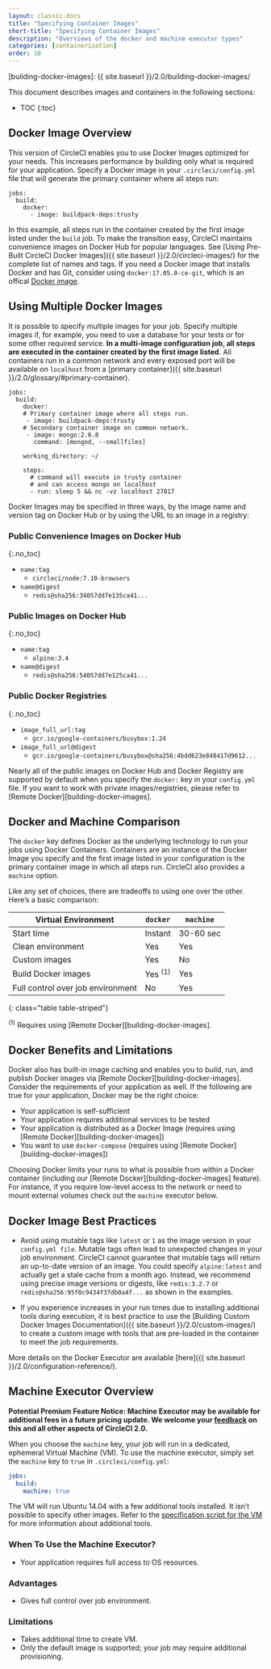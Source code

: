 ```yaml
---
layout: classic-docs
title: "Specifying Container Images"
short-title: "Specifying Container Images"
description: "Overviews of the docker and machine executor types"
categories: [containerization]
order: 10
---
```

[building-docker-images]: {{ site.baseurl }}/2.0/building-docker-images/

This document describes images and containers in the following sections:

* TOC
{:toc}

## Docker Image Overview
This version of CircleCI enables you to use Docker Images optimized for your needs. This increases performance by building only what is required for your application. Specify a Docker image in your `.circleci/config.yml` file that will generate the primary container where all steps run:
```
jobs:
  build:
    docker:
      - image: buildpack-deps:trusty
```
In this example, all steps run in the container created by the first image listed under the `build` job. To make the transition easy, CircleCI maintains convenience images on Docker Hub for popular languages. See [Using Pre-Built CircleCI Docker Images]({{ site.baseurl }}/2.0/circleci-images/) for the complete list of names and tags. If you need a Docker image that installs Docker and has Git, consider using `docker:17.05.0-ce-git`, which is an offical [Docker image](https://hub.docker.com/_/docker/).

## Using Multiple Docker Images
It is possible to specify multiple images for your job. Specify multiple images if, for example, you need to use a database for your tests or for some other required service. **In a multi-image configuration job, all steps are executed in the container created by the first image listed**. All containers run in a common network and every exposed port will be available on `localhost` from a [primary container]({{ site.baseurl }}/2.0/glossary/#primary-container).

```
jobs:
  build:
    docker:
    # Primary container image where all steps run.
     - image: buildpack-deps:trusty
    # Secondary container image on common network. 
     - image: mongo:2.6.8
       command: [mongod, --smallfiles]

    working_directory: ~/

    steps:
      # command will execute in trusty container
      # and can access mongo on localhost
      - run: sleep 5 && nc -vz localhost 27017
```
Docker Images may be specified in three ways, by the image name and version tag on Docker Hub or by using the URL to an image in a registry:

### Public Convenience Images on Docker Hub
{:.no_toc}
  - `name:tag`
    - `circleci/node:7.10-browsers`
  - `name@digest`
    - `redis@sha256:34057dd7e135ca41...`

### Public Images on Docker Hub
{:.no_toc}
  - `name:tag`
    - `alpine:3.4`
  - `name@digest`
    - `redis@sha256:54057dd7e125ca41...`

### Public Docker Registries
{:.no_toc}
  - `image_full_url:tag`
    - `gcr.io/google-containers/busybox:1.24`
  - `image_full_url@digest`
    - `gcr.io/google-containers/busybox@sha256:4bdd623e848417d9612...`

Nearly all of the public images on Docker Hub and Docker Registry are supported by default when you specify the `docker:` key in your `config.yml` file. If you want to work with private images/registries, please refer to [Remote Docker][building-docker-images].

## Docker and Machine Comparison

The `docker` key defines Docker as the underlying technology to run your jobs using Docker Containers. Containers are an instance of the Docker Image you specify and the first image listed in your configuration is the primary container image in which all steps run. CircleCI also provides a `machine` option.

Like any set of choices, there are tradeoffs to using one over the other. Here’s a basic comparison:

Virtual Environment | `docker` | `machine`
----------|----------|----------
 Start time | Instant | 30-60 sec
 Clean environment | Yes | Yes
 Custom images | Yes | No
 Build Docker images | Yes <sup>(1)</sup> | Yes
 Full control over job environment | No | Yes
{: class="table table-striped"}

<sup>(1)</sup> Requires using [Remote Docker][building-docker-images].

## Docker Benefits and Limitations
Docker also has built-in image caching and enables you to build, run, and publish Docker images via [Remote Docker][building-docker-images]. Consider the requirements of your application as well. If the following are true for your application, Docker may be the right choice:
 
- Your application is self-sufficient
- Your application requires additional services to be tested
- Your application is distributed as a Docker Image (requires using [Remote Docker][building-docker-images])
- You want to use `docker-compose` (requires using [Remote Docker][building-docker-images])

Choosing Docker limits your runs to what is possible from within a Docker container (including our [Remote Docker][building-docker-images] feature). For instance, if you require low-level access to the network or need to mount external volumes check out the `machine` executor below.

## Docker Image Best Practices

- Avoid using mutable tags like `latest` or `1` as the image version in your `config.yml file`. Mutable tags often lead to unexpected changes in your job environment.  CircleCI cannot guarantee that mutable tags will return an up-to-date version of an image. You could specify `alpine:latest` and actually get a stale cache from a month ago. Instead, we recommend using precise image versions or digests, like `redis:3.2.7` or `redis@sha256:95f0c9434f37db0a4f...` as shown in the examples.

- If you experience increases in your run times due to installing additional tools during execution, it is best practice to use the [Building Custom Docker Images Documentation]({{ site.baseurl }}/2.0/custom-images/) to create a custom image with tools that are pre-loaded in the container to meet the job requirements. 

More details on the Docker Executor are available [here]({{ site.baseurl }}/2.0/configuration-reference/).

## Machine Executor Overview

**Potential Premium Feature Notice: Machine Executor may be available for additional fees in a future pricing update. We welcome your [feedback](https://discuss.circleci.com/c/circleci-2-0/feedback) on this and all other aspects of CircleCI 2.0.**

When you choose the `machine` key, your job will run in a dedicated, ephemeral Virtual Machine (VM). To use the machine executor, simply set the `machine` key to `true` in `.circleci/config.yml`:

```YAML
jobs:
  build:
    machine: true
```

The VM will run Ubuntu 14.04 with a few additional tools installed. It isn’t possible to specify other images. Refer to the [specification script for the VM](https://raw.githubusercontent.com/circleci/image-builder/picard-vm-image/provision.sh) for more information about additional tools.

### When To Use the Machine Executor?
- Your application requires full access to OS resources.

### Advantages
- Gives full control over job environment.

### Limitations
- Takes additional time to create VM.
- Only the default image is supported; your job may require additional provisioning.



